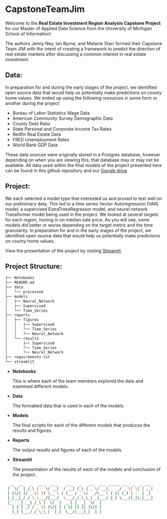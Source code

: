 # CapstoneTeamJim

Welcome to the **Real Estate Investment Region Analysis Capstone Project** for our Master of
Applied Data Science from the University of Michigan School of Information!

The authors Jenny Ney, Ian Byrne, and Melanie Starr formed their Capstone Team JIM
with the intent of creating a framework to predict the direction of real estate
markets after discussing a common interest in real estate investment.



## **Data**:

In preparation for and during the early stages of the project, we identified open
source data that would help us potentially make predictions on county home values.
We ended up using the following resources in some form or another during the
project: 

*  Bureau of Labor Statistics Wage Data
*  American Community Survey Demographic Data
*  County Debt Ratio
*  State Personal and Corporate Income Tax Rates
*  Redfin Real Estate Data
*  FRED Unemployment Rates
*  World Bank GDP Data
  
These data sources were originally stored in a Postgres database, however depending
on when you are viewing this, that database may or may not be available. All data
used within the final models of the project presented here can be found in this github repository and our [Google drive](https://drive.google.com/file/d/1BwXfHoRVx37aIbWZynjwH4fLo7ue90nP/view?usp=sharing)


## **Project**:

We each selected a model type that interested us and proved to test well on our preliminary data. This led to a time series Vector Autoregression (VAR) model, a supervised ExtraTreesRegressor model, and neural network Transformer model being used in the project.  We looked at several targets for each region, honing in on median sale price. As you will see, some models did better or worse depending on the target metric and the time granularity. In preparation for and in the early stages
of the project, we identified open source data that would help us potentially make predictions on county home values.  

View the presentation of the project by visiting [Streamlit](https://share.streamlit.io/ian-byrne/capstoneteamjim/main/streamlit/app.py). 


## **Project Structure**:



```bash
├── Notebooks
├── README.md
├── data
│   └── processed
├── models
│   ├── Neural_Network
│   ├── Supervised
│   └── Time_Series
├── reports
│   ├── figures
│   │   ├── Supervised
│   │   └── Time_Series
│   │   └── Neural_Network
│   └── results
│       ├── Supervised
│       └── Time_Series
│       └── Neural_Network
├── requirements.txt
└── streamlit

```


* **Notebooks** 

   This is where each of the team members explored the data and examined different models.


* **Data** 

   The formatted data that is used in each of the models.

* **Models** 

   The final scripts for each of the different models that produces the results and figures.

* **Reports** 

   The output results and figures of each of the models.

* **Streamlit** 

   The presentation of the results of each of the models and conclusion of the project.

```bash
  __  __   _   ___  ___    ___   _   ___  ___ _____ ___  _  _ ___  
 |  \/  | /_\ |   \/ __|  / __| /_\ | _ \/ __|_   _/ _ \| \| | __| 
 | |\/| |/ _ \| |) \__ \ | (__ / _ \|  _/\__ \ | || (_) | .` | _|  
 |_|__|_/_/ \_\___/|___/  \___/_/_\_\_| _|___/ |_| \___/|_|\_|___| 
 |_   _| __| /_\ |  \/  |  _ | |_ _|  \/  |                        
   | | | _| / _ \| |\/| | | || || || |\/| |                        
   |_| |___/_/ \_\_|  |_|  \__/|___|_|  |_|    
